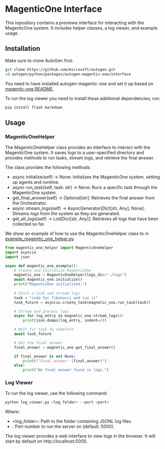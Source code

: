 # MagenticOne Interface

This repository contains a previewe interface for interacting with the MagenticOne system. It includes helper classes, a log viewer, and example usage.




## Installation

Make sure to clone AutoGen first:

```sh
git clone https://github.com/microsoft/autogen.git
cd autogen/python/packages/autogen-magentic-one/interface
```

You need to have installed autogen-magentic-one and set it up based on [magentic-one README](../README.md).

To run the log viewer you need to install these additional dependencies, run:

```sh
pip install flask markdown
```


## Usage

### MagenticOneHelper

The MagenticOneHelper class provides an interface to interact with the MagenticOne system. It saves logs to a user-specified directory and provides methods to run tasks, stream logs, and retrieve the final answer.

The class provides the following methods:
- async initialize(self) -> None: Initializes the MagenticOne system, setting up agents and runtime.
- async run_task(self, task: str) -> None: Runs a specific task through the MagenticOne system.
- get_final_answer(self) -> Optional[str]: Retrieves the final answer from the Orchestrator.
- async stream_logs(self) -> AsyncGenerator[Dict[str, Any], None]: Streams logs from the system as they are generated.
- get_all_logs(self) -> List[Dict[str, Any]]: Retrieves all logs that have been collected so far.

We show an example of how to use the MagenticOneHelper class to in [example_magentic_one_helper.py](example_magentic_one_helper.py).

```python
from magentic_one_helper import MagenticOneHelper
import asyncio
import json

async def magentic_one_example():
    # Create and initialize MagenticOne
    magnetic_one = MagenticOneHelper(logs_dir="./logs")
    await magnetic_one.initialize()
    print("MagenticOne initialized.")
    
    # Start a task and stream logs
    task = "code for fibonacci and run it"
    task_future = asyncio.create_task(magnetic_one.run_task(task))

    # Stream and process logs
    async for log_entry in magnetic_one.stream_logs():
        print(json.dumps(log_entry, indent=2))

    # Wait for task to complete
    await task_future

    # Get the final answer
    final_answer = magnetic_one.get_final_answer()

    if final_answer is not None:
        print(f"Final answer: {final_answer}")
    else:
        print("No final answer found in logs.")
```

### Log Viewer

To run the log viewer, use the following command:

```sh
python log_viewer.py <log_folder> --port <port>
```

Where:
- <log_folder>: Path to the folder containing JSONL log files.
- <port>: Port number to run the server on (default: 5000).

The log viewer provides a web interface to view logs in the browser. It will start by default on http://localhost:5000.

